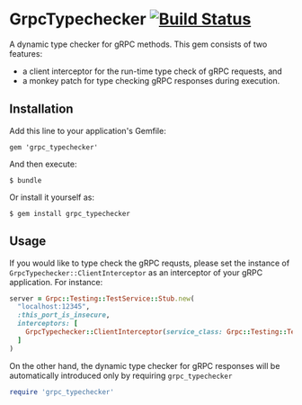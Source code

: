 # GrpcTypechecker [![Build Status](https://travis-ci.com/wantedly/grpc_typechecker.svg?branch=master)](https://travis-ci.com/wantedly/grpc_typechecker)

A dynamic type checker for gRPC methods. This gem consists of two features:

- a client interceptor for the run-time type check of gRPC requests, and
- a monkey patch for type checking gRPC responses during execution.

## Installation

Add this line to your application's Gemfile:

    gem 'grpc_typechecker'

And then execute:

    $ bundle

Or install it yourself as:

    $ gem install grpc_typechecker

## Usage

If you would like to type check the gRPC requsts, please set the instance of `GrpcTypechecker::ClientInterceptor` as an interceptor of your gRPC application. For instance:

```ruby
server = Grpc::Testing::TestService::Stub.new(
  "localhost:12345",
  :this_port_is_insecure,
  interceptors: [
    GrpcTypechecker::ClientInterceptor(service_class: Grpc::Testing::TestService)
  ]
)
```

On the other hand, the dynamic type checker for gRPC responses will be automatically introduced only by requiring `grpc_typechecker`

```ruby
require 'grpc_typechecker'
```

